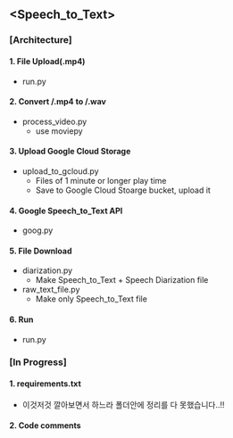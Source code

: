 ## <Speech_to_Text>

### [Architecture]
#### 1. File Upload(.mp4)
  * run.py

#### 2. Convert /.mp4 to /.wav
  * process_video.py
    - use moviepy
  
#### 3. Upload Google Cloud Storage
  * upload_to_gcloud.py
    - Files of 1 minute or longer play time 
    - Save to Google Cloud Stoarge bucket, upload it
  
#### 4. Google Speech_to_Text API
  * goog.py  
  
#### 5. File Download
  * diarization.py
    - Make Speech_to_Text + Speech Diarization file
  * raw_text_file.py
    - Make only Speech_to_Text file
    
#### 6. Run
  * run.py


### [In Progress]
#### 1. requirements.txt
  - 이것저것 깔아보면서 하느라 폴더안에 정리를 다 못했습니다..!!
  
#### 2. Code comments
